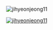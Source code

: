   <div align=center>
	
<p align="left"> <img src="https://komarev.com/ghpvc/?username=jihyeonjeong11&label=Profile%20views&color=0e75b6&style=flat" alt="jihyeonjeong11" /> </p>

<p align="left"> <a href="https://github.com/ryo-ma/github-profile-trophy"><img src="https://github-profile-trophy.vercel.app/?username=jihyeonjeong11" alt="jihyeonjeong11" /></a> </p>
	
  </div>